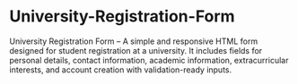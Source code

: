 # University-Registration-Form
University Registration Form – A simple and responsive HTML form designed for student registration at a university. It includes fields for personal details, contact information, academic information, extracurricular interests, and account creation with validation-ready inputs.
